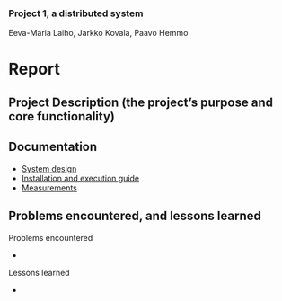 ### Project 1, a distributed system
Eeva-Maria Laiho, Jarkko Kovala, Paavo Hemmo

# Report

## Project Description (the project’s purpose and core functionality)



## Documentation

* [System design](./documentation/specification.md)
* [Installation and execution guide](./documentation/installation.md)
* [Measurements](./documentation/measurements.md)


## Problems encountered, and lessons learned

Problems encountered

*

Lessons learned

* 
